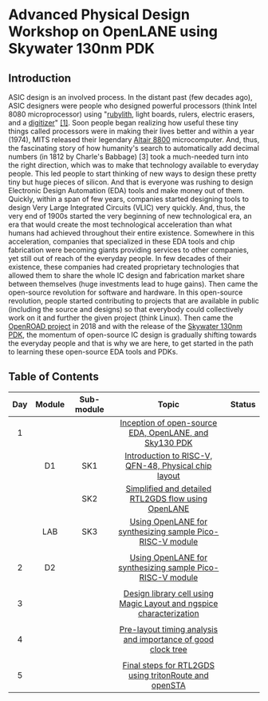 # Advanced Physical Design Workshop on OpenLANE using Skywater 130nm PDK
## Introduction
ASIC design is an involved process. In the distant past (few decades ago), ASIC designers were people who designed powerful processors (think Intel 8080 microprocessor) using "[rubylith](https://en.wikipedia.org/wiki/Rubylith), light boards, rulers, electric erasers, and a [digitizer](https://en.wikipedia.org/wiki/Digitization)" [[1]](https://en.wikipedia.org/wiki/Intel_8086). Soon people began realizing how useful these tiny things called processors were in making their lives better and within a year (1974), MITS released their legendary [Altair 8800](https://en.wikipedia.org/wiki/Altair_8800) microcomputer. And, thus, the fascinating story of how humanity's search to automatically add decimal numbers (in 1812 by Charle's Babbage) [3] took a much-needed turn into the right direction, which was to make that technology available to everyday people. This led people to start thinking of new ways to design these pretty tiny but huge pieces of silicon. And that is everyone was rushing to design Electronic Design Automation (EDA) tools and make money out of them. Quickly, within a span of few years, companies started designing tools to design Very Large Integrated Circuits (VLIC) very quickly. And, thus, the very end of 1900s started the very beginning of new technological era, an era that would create the most technological acceleration than what humans had achieved throughout their entire existence. Somewhere in this acceleration, companies that specialized in these EDA tools and chip fabrication were becoming giants providing services to other companies, yet still out of reach of the everyday people. In few decades of their existence, these companies had created proprietary technologies that allowed them to share the whole IC design and fabrication market share between themselves (huge investments lead to huge gains). Then came the open-source revolution for software and hardware. In this open-source revolution, people started contributing to projects that are available in public (including the source and designs) so that everybody could collectively work on it and further the given project (think Linux). Then came the [OpenROAD project](https://openroad.readthedocs.io/en/latest/) in 2018 and with the release of the [Skywater 130nm PDK](https://github.com/google/skywater-pdk), the momentum of open-source IC design is gradually shifting towards the everyday people and that is why we are here, to get started in the path to learning these open-source EDA tools and PDKs.


## Table of Contents
| Day | Module | Sub-module |                          Topic                                       | Status  |
|:---:|:------:|:----------:|:--------------------------------------------------------------------:|:-------:|
| 1   |        |            | [Inception of open-source EDA, OpenLANE, and Sky130 PDK]()           |         |
|     |  D1    | SK1        | [Introduction to RISC-V, QFN-48, Physical chip layout]()              |         |
|     |        | SK2        | [Simplified and detailed RTL2GDS flow using OpenLANE]()               |         |
|     |  LAB   | SK3        | [Using OpenLANE for synthesizing sample Pico-RISC-V module]()         |         |
|     |        |            |                                                                      |         |
| 2   |  D2    |            | [Using OpenLANE for synthesizing sample Pico-RISC-V module]()         |         |
|     |        |            |                                                                      |         |
| 3   |        |            | [Design library cell using Magic Layout and ngspice characterization]() |         |
|     |        |            |                                                                      |         |
| 4   |        |            | [Pre-layout timing analysis and importance of good clock tree]()      |         |
|     |        |            |                                                                      |         |
| 5   |        |            | [Final steps for RTL2GDS using tritonRoute and openSTA]()             |         |